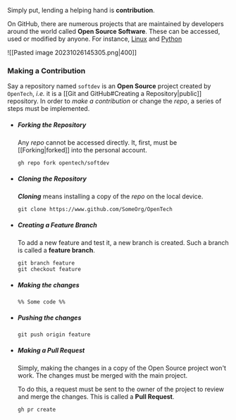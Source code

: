 Simply put, lending a helping hand is **contribution**. 

On GitHub, there are numerous projects that are maintained by developers around the world called **Open Source Software**. These can be accessed, used or modified by anyone.
For instance, [Linux](https://www.linux.org) and [Python](https://www.python.org)

![[Pasted image 20231026145305.png|400]]

### Making a Contribution
Say a repository named `softdev` is an **Open Source** project created by `OpenTech`, *i.e.* it is a [[Git and GitHub#Creating a Repository|public]] repository. In order to *make a contribution* or change the *repo*, a series of steps must be implemented.
<br>
* ##### Forking the Repository
	Any *repo* cannot be accessed directly. It, first, must be [[Forking|forked]] into the personal account.
	```shell
	gh repo fork opentech/softdev
	```

* ##### Cloning the Repository
	***Cloning*** means installing a copy of the *repo* on the local device.
	```shell
	git clone https://www.github.com/SomeOrg/OpenTech
	```


* ##### Creating a Feature Branch
	To add a new feature and test it, a new branch is created. Such a branch is called a **feature branch**. 
	```shell
	git branch feature
	git checkout feature
	```

* ##### Making the changes 
	```shell
	%% Some code %%
	```


* ##### Pushing the changes
	```shell
	git push origin feature
	```


* ##### Making a Pull Request
	Simply, making the changes in a copy of the Open Source project won't work. The changes must be merged with the main project. 

	To do this, a request must be sent to the owner of the project to review and merge the changes. This is called a **Pull Request**. 

	```shell
	gh pr create
	```